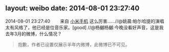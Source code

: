 layout: weibo
date: 2014-08-01 23:27:40
---
2014-08-01 23:27:40  &nbsp;&nbsp;&nbsp;&nbsp;&nbsp;&nbsp; 来自 <a href="http://app.weibo.com/t/feed/22zMnn" rel="nofollow">小米手机</a>
这么厉害……//@姚晨:帕尓哈提的演唱太有风格了，他已经是位音乐家。[good] //@杨樾杨樾:今晚没看好声音，这是我去年3月的微博，什么情况？
>  抱歉，作者已设置仅展示半年内微博，此微博已不可见。 ​​​
